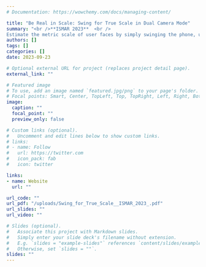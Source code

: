 ```yaml
---
# Documentation: https://wowchemy.com/docs/managing-content/

title: "Be Real in Scale: Swing for True Scale in Dual Camera Mode"
summary: "<br />**ISMAR 2023**  <br />
Estimate the metric scale of user faces by simply swinging the phone, utilizing front and rear cameras simultaneously"
authors: []
tags: []
categories: []
date: 2023-09-23

# Optional external URL for project (replaces project detail page).
external_link: ""

# Featured image
# To use, add an image named `featured.jpg/png` to your page's folder.
# Focal points: Smart, Center, TopLeft, Top, TopRight, Left, Right, BottomLeft, Bottom, BottomRight.
image:
  caption: ""
  focal_point: ""
  preview_only: false

# Custom links (optional).
#   Uncomment and edit lines below to show custom links.
# links:
# - name: Follow
#   url: https://twitter.com
#   icon_pack: fab
#   icon: twitter

links:
- name: Website
  url: ""

url_code: ""
url_pdf: "/uploads/Swing_for_True_Scale__ISMAR_2023_.pdf"
url_slides: ""
url_video: ""

# Slides (optional).
#   Associate this project with Markdown slides.
#   Simply enter your slide deck's filename without extension.
#   E.g. `slides = "example-slides"` references `content/slides/example-slides.md`.
#   Otherwise, set `slides = ""`.
slides: ""
---
```

